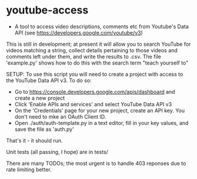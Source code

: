 # youtube-access
- A tool to access video descriptions, comments etc from Youtube's Data API (see https://developers.google.com/youtube/v3)

This is still in development; at present it will allow you to search YouTube for videos matching a string, collect details pertaining to those videos and comments left under them, and write the results to .csv. The file 'example.py' shows how to do this with the search term "teach yourself to"

SETUP: 
To use this script you will need to create a project with access to the YouTube Data API v3. To do so:

 - Go to https://console.developers.google.com/apis/dashboard and create a new project
 - Click 'Enable APIs and services' and select YouTube Data API v3
 - On the 'Credentials' page for your new project, create an API key. You don't need to mke an OAuth Client ID.
 - Open ./auth/auth-template.py in a text editor, fill in your key values, and save the file as 'auth.py'

That's it - it should run. 

Unit tests (all passing, I hope) are in tests/

There are many TODOs; the most urgent is to handle 403 reponses due to rate limiting better. 
